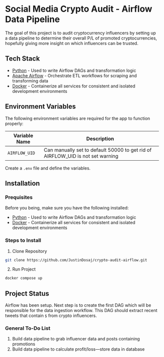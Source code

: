 # Social Media Crypto Audit - Airflow Data Pipeline
The goal of this project is to audit cryptocurrency influencers by setting up a data pipeline to determine their overall P/L of promoted cryptocurrencies, hopefully giving more insight on which influencers can be trusted.

## Tech Stack
- [Python](https://www.python.org/) - Used to write Airflow DAGs and transformation logic
- [Apache Airflow](https://airflow.apache.org/) - Orchestrate ETL workflows for scraping and transforming data
- [Docker](https://www.docker.com/) - Containerize all services for consistent and isolated development environments

## Environment Variables
The following environment variables are required for the app to function properly:

| Variable Name | Description |
|---------------|-------------|
| `AIRFLOW_UID` | Can manually set to default 50000 to get rid of AIRFLOW_UID is not set warning |

Create a `.env` file and define the variables.

## Installation

### Prequisites
Before you being, make sure you have the following installed:

- [Python](https://www.python.org/) - Used to write Airflow DAGs and transformation logic
- [Docker](https://www.docker.com/) - Containerize all services for consistent and isolated development environments

### Steps to Install
1. Clone Repository
```bash
git clone https://github.com/JustinDosaj/crypto-audit-airflow.git
```

2. Run Project
```bash
docker compose up
```

## Project Status
Airflow has been setup. Next step is to create the first DAG which will be responsible for the data ingestion workflow. This DAG should extract recent tweets that contain `$` from crypto influencers.

### General To-Do List
1. Build data pipeline to grab influencer data and posts containing promotions
2. Build data pipeline to calculate profit/loss—store data in database